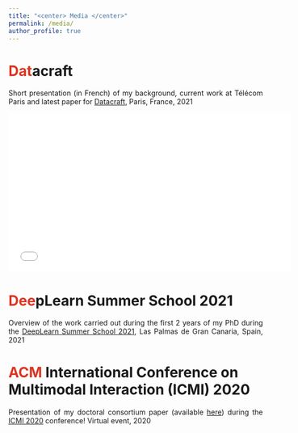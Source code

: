 ```yaml
---
title: "<center> Media </center>"
permalink: /media/
author_profile: true
---
```

<span style="color: #DC3522">Dat</span>acraft
======
<p align="justify">Short presentation (in French) of my background, current work at Télécom Paris and latest paper for <a href="https://datacraft.paris/" target="_blank">Datacraft</a>, Paris, France, 2021</p>
<iframe width="560" height="315" src="/files/video_datacraft.mp4" frameborder="0" allowfullscreen></iframe>

<span style="color: #DC3522">Dee</span>pLearn Summer School 2021
======
<p align="justify">Overview of the work carried out during the first 2 years of my PhD during the <a href="https://irdta.eu/deeplearn2021s/" target="_blank">DeepLearn Summer School 2021</a>, Las Palmas de Gran Canaria, Spain, 2021</p>
<source src="/files/video_deeplearn.mp4"
            type="video/mp4">

<span style="color: #DC3522">ACM</span> International Conference on Multimodal Interaction (ICMI) 2020
====== 
<p align="justify">Presentation of my doctoral consortium paper (available <a href="https://lucienmaman.github.io/files/ICMI2020_dc_nocop.pdf" target="_blank">here</a>) during the <a href="https://icmi.acm.org/2020/" target="_blank">ICMI 2020</a> conference! Virtual event, 2020</p> 
<source src="/files/ICMI20-icmidc1004.mp4"
            type="video/mp4">
